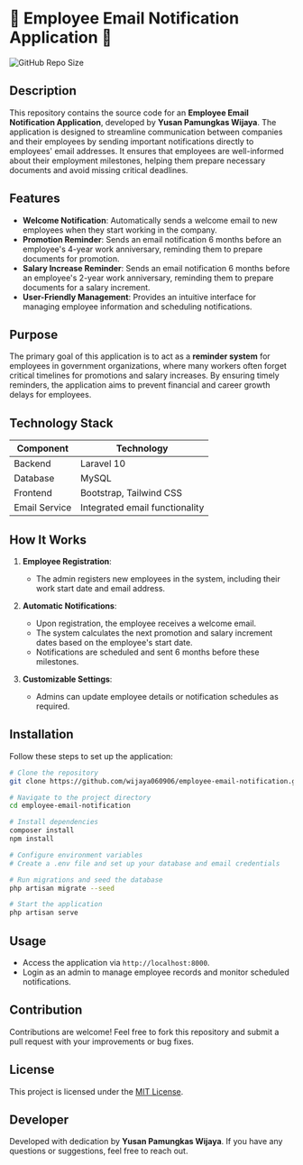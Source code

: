 # 📧 Employee Email Notification Application 📧

![GitHub Repo Size](https://img.shields.io/github/repo-size/username/repo)

## Description
This repository contains the source code for an **Employee Email Notification Application**, developed by **Yusan Pamungkas Wijaya**. The application is designed to streamline communication between companies and their employees by sending important notifications directly to employees' email addresses. It ensures that employees are well-informed about their employment milestones, helping them prepare necessary documents and avoid missing critical deadlines.

## Features
- **Welcome Notification**: Automatically sends a welcome email to new employees when they start working in the company.
- **Promotion Reminder**: Sends an email notification 6 months before an employee's 4-year work anniversary, reminding them to prepare documents for promotion.
- **Salary Increase Reminder**: Sends an email notification 6 months before an employee's 2-year work anniversary, reminding them to prepare documents for a salary increment.
- **User-Friendly Management**: Provides an intuitive interface for managing employee information and scheduling notifications.

## Purpose
The primary goal of this application is to act as a **reminder system** for employees in government organizations, where many workers often forget critical timelines for promotions and salary increases. By ensuring timely reminders, the application aims to prevent financial and career growth delays for employees.

## Technology Stack
| Component       | Technology         |
|-----------------|--------------------|
| Backend         | Laravel 10         |
| Database        | MySQL             |
| Frontend        | Bootstrap, Tailwind CSS |
| Email Service   | Integrated email functionality |

## How It Works
1. **Employee Registration**:
   - The admin registers new employees in the system, including their work start date and email address.

2. **Automatic Notifications**:
   - Upon registration, the employee receives a welcome email.
   - The system calculates the next promotion and salary increment dates based on the employee's start date.
   - Notifications are scheduled and sent 6 months before these milestones.

3. **Customizable Settings**:
   - Admins can update employee details or notification schedules as required.

## Installation
Follow these steps to set up the application:

```bash
# Clone the repository
git clone https://github.com/wijaya060906/employee-email-notification.git

# Navigate to the project directory
cd employee-email-notification

# Install dependencies
composer install
npm install

# Configure environment variables
# Create a .env file and set up your database and email credentials

# Run migrations and seed the database
php artisan migrate --seed

# Start the application
php artisan serve
```

## Usage
- Access the application via `http://localhost:8000`.
- Login as an admin to manage employee records and monitor scheduled notifications.

## Contribution
Contributions are welcome! Feel free to fork this repository and submit a pull request with your improvements or bug fixes.

## License
This project is licensed under the [MIT License](LICENSE).

## Developer
Developed with dedication by **Yusan Pamungkas Wijaya**. If you have any questions or suggestions, feel free to reach out.

